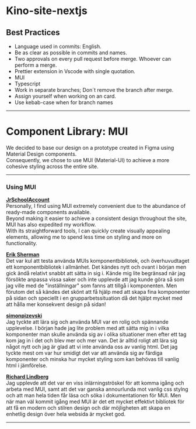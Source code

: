 # Kino-site-nextjs

## Best Practices

- Language used in commits: English.
- Be as clear as possible in commits and names.
- Two approvals on every pull request before merge. Whoever can perform a merge.
- Prettier extension in Vscode with single quotation.
- MUI
- Typescript
- Work in separate branches; Don´t remove the branch after merge.
- Assign yourself when working on an card.
- Use kebab-case when for branch names

---

# Component Library: MUI

We decided to base our design on a prototype created in Figma using Material Design components.
<br>Consequently, we chose to use MUI (Material-UI) to achieve a more cohesive styling across the entire site.

---

### Using MUI

**[JrSchoolAccount](https://github.com/JrSchoolAccount)**
<br>
Personally, I find using MUI extremely convenient due to the abundance of ready-made components available.
<br>Beyond making it easier to achieve a consistent design throughout the site, MUI has also expedited my workflow.
<br>With its straightforward tools, I can quickly create visually appealing elements, allowing me to spend less time on styling and more on functionality.

**[Erik Sherman](https://github.com/NelsonTheBrave)**
<br> Det var kul att testa använda MUIs komponentbibliotek, och överhuvudtaget ett komponentbibliotek i allmänhet. Det kändes nytt och ovant i början men gick ändå relativt snabbt att sätta in sig i. Kände mig lite begränsad när jag försökte anpassa vissa saker och inte upplevde att jag kunde göra så som jag ville med de "inställningar" som fanns att tillgå i komponenten. Men förutom det så kändes det skönt att få hjälp med att skapa fina komponenter på sidan och speciellt i en grupparbetssituation då det hjälpt mycket med att hålla mer konsekvent design på sidan!

**[simonpizevski](https://github.com/simonpizevski)**
<br> Jag tyckte att lära sig och använda MUI var en rolig och spännande upplevelse. I början hade jag lite problem med att sätta mig in i vilka komponenter man skulle använda sig av i olika situationer men efter ett tag kom jag in i det och blev mer och mer van. Det är alltid roligt att lära sig något nytt och jag är glad att vi inte använda oss av vanlig html. Det jag tyckte mest om var hur smidigt det var att använda sig av färdiga komponenter och minska hur mycket styling som kan behövas till vanlig html i jämförelse.

**[Richard Lindberg](https://github.com/rl-86)**
<br> Jag upplevde att det var en viss inlärningströskel för att komma igång och arbeta med MUI, samt att det var ganska annourlunda mot vanlig css stylng och att man hela tiden får läsa och söka i dokumentationen för MUI.
Men när man väl kommit igång med MUI är det ett mycket effektivt bibliotek för att få en modern och stilren design och där möjligheten att skapa en enhetlig design över hela websida är mycket god.

---
